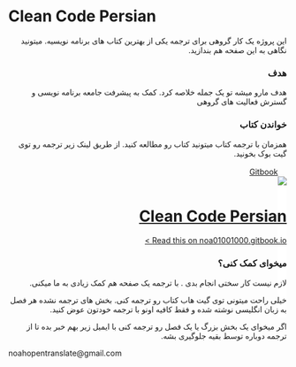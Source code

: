 # Clean Code Persian
<div dir="rtl">
این پروژه یک کار گروهی برای ترجمه یکی از بهترین کتاب های برنامه نویسیه. میتونید نگاهی به این صفحه هم بندازید.

### هدف

هدف مارو میشه تو یک جمله خلاصه کرد. کمک به پیشرفت جامعه برنامه نویسی و گسترش فعالیت های گروهی

### خواندن کتاب

همزمان با ترجمه کتاب میتونید کتاب رو مطالعه کنید. از طریق لینک زیر ترجمه رو توی گیت بوک بخونید.
<body id="cards" class="no-touch boxshadow borderradius rgba mediaquery card-bd ltr font-wf-sans border-blockquote theme-light minimal"><script type="text/javascript" src="https://cdn.embedly.com/js/all.e025eaf3.js"></script><div class="card article"><div class="hdr"><div class="provider provider-gt-35"><img src="https://i-cdn.embed.ly/1/display?height=16&amp;key=fd92ebbc52fc43fb98f69e50e7893c13&amp;url=https%3A%2F%2Fd1j8pt39hxlh3d.cloudfront.net%2Femoji%2Femojione%2F5.0%2Fpng%2Funicode%2F32%2F1f4d9.png&amp;width=16" class="provider-favicon" width="16" height="16"><a class="provider-name" target="_blank" href="https://noa01001000.gitbook.io">Gitbook</a><span class="author">&nbsp;</span></div></div><div class="bd" style="border-left-color: rgb(245, 122, 11);"><div class="pair-bd"><div class="art-bd"><a target="_blank" href="https://noa01001000.gitbook.io/kd-tmyz/" class="" style="padding-bottom: 46.8553%; background-color: rgb(255, 255, 255);"><img class="art-bd-img" src="https://i-cdn.embed.ly/1/display/crop?height=300&amp;key=fd92ebbc52fc43fb98f69e50e7893c13&amp;url=https%3A%2F%2Fapp.gitbook.com%2Fshare%2Fspace%2Fthumbnail%2F-M4Sx7gjQhjCQ3ss1M5N.png&amp;width=636" style="opacity: 1;"></a></div><div class="txt-bd"><h1 class="title"><a target="_blank" href="https://noa01001000.gitbook.io/kd-tmyz/">Clean Code Persian</a></h1><p class="description"></p><a class="action" target="_blank" href="https://noa01001000.gitbook.io/kd-tmyz/">Read this on noa01001000.gitbook.io &gt;</a></div></div></div><div class="brd"><a href="http://embed.ly/cards?utm_campaign=cards-powered&amp;utm_medium=referral&amp;utm_source=embed.ly" target="_blank"></a></div></div></body>

### میخوای کمک کنی؟

لازم نیست کار سختی انجام بدی . با ترجمه یک صفحه هم کمک زیادی به ما میکنی.

خیلی راحت میتونی توی گیت هاب کتاب رو ترجمه کنی. بخش های ترجمه نشده هر فصل به زبان انگلیسی نوشته شده و فقط کافیه اونو با ترجمه خودتون عوض کنید.

اگر میخوای یک بخش بزرگ یا یک فصل رو ترجمه کنی با ایمیل زیر بهم خبر بده تا از ترجمه دوباره توسط بقیه جلوگیری بشه.   

<p dir="ltr">noahopentranslate@gmail.com</p>
 
 </div>


